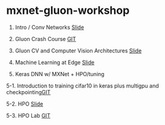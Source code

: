 # mxnet-gluon-workshop

1. Intro / Conv Networks [Slide](https://amazon.awsapps.com/workdocs/index.html#/document/c524c6e099ba67924ad50fb47d5e4d77c25680ae6e90224362aaa3c8bad393da)

2. Gluon Crash Course [GIT](https://github.com/thomelane/DeepLearningWithMXNetGluon/tree/6659688968247c4482a421a5e67cad71bc5bca0d)

3. Gluon CV and Computer Vision Architectures [Slide](http://bit.ly/2nktxX6)

4. Machine Learning at Edge [Slide](https://amazon.awsapps.com/workdocs/index.html#/document/f1d7f336df23dd153546cc371e03a95804da4cd94caceac44270a4778282b2a6)

5. Keras DNN w/ MXNet + HPO/tuning

5-1. Introduction to training cifar10 in keras plus multigpu and checkpointing[GIT](https://github.com/cyrusmvahid/GluonBootcamp/tree/master/labs/Keras)

5-2. HPO [Slide](https://amazon.awsapps.com/workdocs/index.html#/document/44da31fce3a83e62ecbe592e70ee31e5c56f686f7b056277c3ec36eddd79f539)

5-3. HPO Lab [GIT](https://github.com/cyrusmvahid/GluonBootcamp/tree/master/labs/sagemaker_hyperparam)
